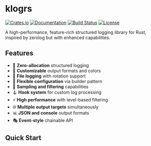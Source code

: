 # klogrs

[![Crates.io](https://img.shields.io/crates/v/klogrs.svg)](https://crates.io/crates/klogrs)
[![Documentation](https://docs.rs/klogrs/badge.svg)](https://docs.rs/klogrs)
[![Build Status](https://github.com/yourusername/klogrs/workflows/CI/badge.svg)](https://github.com/yourusername/klogrs/actions)
[![License](https://img.shields.io/badge/license-MIT%2FApache--2.0-blue.svg)](LICENSE)

A high-performance, feature-rich structured logging library for Rust, inspired by zerolog but with enhanced capabilities.

## Features

- 🚀 **Zero-allocation** structured logging
- 🎨 **Customizable** output formats and colors
- 📁 **File logging** with rotation support
- 🔧 **Flexible configuration** via builder pattern
- 🎯 **Sampling and filtering** capabilities
- 🪝 **Hook system** for custom log processing
- ⚡ **High performance** with level-based filtering
- 🌐 **Multiple output targets** simultaneously
- 📊 **JSON and console** output formats
- 🎭 **Event-style** chainable API

## Quick Start